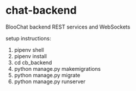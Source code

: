 # chat-backend
BlooChat backend REST services and WebSockets

setup instructions:

1. pipenv shell
2. pipenv install 
3. cd cb_backend
4. python manage.py makemigrations
5. python manage.py migrate
6. python manage.py runserver
